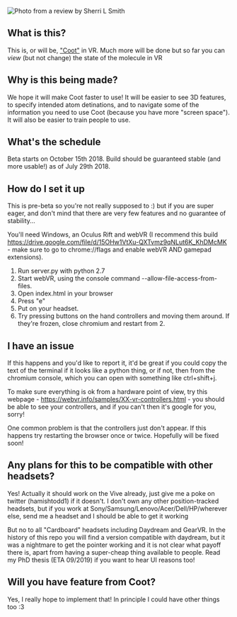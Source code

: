 ![Photo from a review by Sherri L Smith](http://hamishtodd1.github.io/personal/vrExample.png)

## What is this?

This is, or will be, ["Coot"](https://www2.mrc-lmb.cam.ac.uk/personal/pemsley/coot/) in VR. Much more will be done but so far you can *view* (but not change) the state of the molecule in VR

## Why is this being made?

We hope it will make Coot faster to use! It will be easier to see 3D features, to specify intended atom detinations, and to navigate some of the information you need to use Coot (because you have more "screen space"). It will also be easier to train people to use.

## What's the schedule

Beta starts on October 15th 2018. Build should be guaranteed stable (and more usable!) as of July 29th 2018.

## How do I set it up

This is pre-beta so you're not really supposed to :) but if you are super eager, and don't mind that there are very few features and no guarantee of stability...

You'll need Windows, an Oculus Rift and webVR (I recommend this build https://drive.google.com/file/d/15OHw1VtXu-QXTvmz9qNLut6K_KhDMcMK - make sure to go to chrome://flags and enable webVR AND gamepad extensions). 

1. Run server.py with python 2.7
2. Start webVR, using the console command --allow-file-access-from-files.
3. Open index.html in your browser
4. Press "e"
5. Put on your headset.
6. Try pressing buttons on the hand controllers and moving them around. If they're frozen, close chromium and restart from 2.

## I have an issue

If this happens and you'd like to report it, it'd be great if you could copy the text of the terminal if it looks like a python thing, or if not, then from the chromium console, which you can open with something like ctrl+shift+j.

To make sure everything is ok from a hardware point of view, try this webpage - https://webvr.info/samples/XX-vr-controllers.html - you should be able to see your controllers, and if you can't then it's google for you, sorry!

One common problem is that the controllers just don't appear. If this happens try restarting the browser once or twice. Hopefully will be fixed soon!

## Any plans for this to be compatible with other headsets?

Yes! Actually it should work on the Vive already, just give me a poke on twitter (hamishtodd1) if it doesn't. I don't own any other position-tracked headsets, but if you work at Sony/Samsung/Lenovo/Acer/Dell/HP/wherever else, send me a headset and I should be able to get it working

But no to all "Cardboard" headsets including Daydream and GearVR. In the history of this repo you will find a version compatible with daydream, but it was a nightmare to get the pointer working and it is not clear what payoff there is, apart from having a super-cheap thing available to people. Read my PhD thesis (ETA 09/2019) if you want to hear UI reasons too!

## Will you have feature <x> from Coot?

Yes, I really hope to implement that! In principle I could have other things too :3